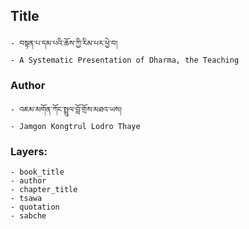 ## Title
	- བསྟན་པ་དམ་པའི་ཆོས་ཀྱི་རིམ་པར་ཕྱེ་བ།
	- A Systematic Presentation of Dharma, the Teaching

### Author
	- འཇམ་མགོན་ཀོང་སྤྲུལ་བློ་གྲོས་མཐའ་ཡས།
	- Jamgon Kongtrul Lodro Thaye

### Layers:
	- book_title
	- author
	- chapter_title
	- tsawa
	- quotation
	- sabche

